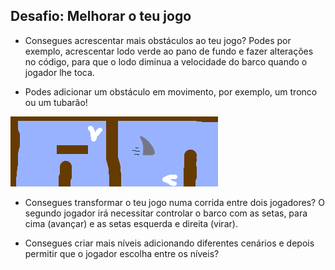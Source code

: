 ## Desafio: Melhorar o teu jogo

- Consegues acrescentar mais obstáculos ao teu jogo? Podes por exemplo, acrescentar lodo verde ao pano de fundo e fazer alterações no código, para que o lodo diminua a velocidade do barco quando o jogador lhe toca.

- Podes adicionar um obstáculo em movimento, por exemplo, um tronco ou um tubarão!

![captura de tela](images/boat-obstacles.png)

- Consegues transformar o teu jogo numa corrida entre dois jogadores? O segundo jogador irá necessitar controlar o barco com as setas, para cima (avançar) e as setas esquerda e direita (virar).

- Consegues criar mais níveis adicionando diferentes cenários e depois permitir que o jogador escolha entre os níveis?